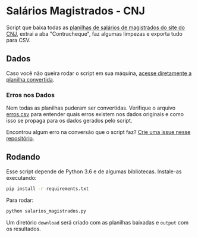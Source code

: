 # Salários Magistrados - CNJ

Script que baixa todas as [planilhas de salários de magistrados do site do
CNJ](http://www.cnj.jus.br/transparencia/remuneracao-dos-magistrados), extrai a
aba "Contracheque", faz algumas limpezas e exporta tudo para CSV.


## Dados

Caso você não queira rodar o script em sua máquina, [acesse diretamente a
planilha
convertida](https://drive.google.com/open?id=1R59t64Ml5v94YtGu76w5p17PEPb3V2dm).


### Erros nos Dados

Nem todas as planilhas puderam ser convertidas. Verifique o arquivo
[erros.csv](erros.csv) para entender quais erros existem nos dados originais e
como isso se propaga para os dados gerados pelo script.

Encontrou algum erro na conversão que o script faz? [Crie uma issue nesse
repositório](https://github.com/turicas/salarios-magistrados/issues/new).


## Rodando

Esse script depende de Python 3.6 e de algumas bibliotecas. Instale-as
executando:

```bash
pip install -r requirements.txt
```

Para rodar:

```bash
python salarios_magistrados.py
```

Um diretório `download` será criado com as planilhas baixadas e `output` com os
resultados.
